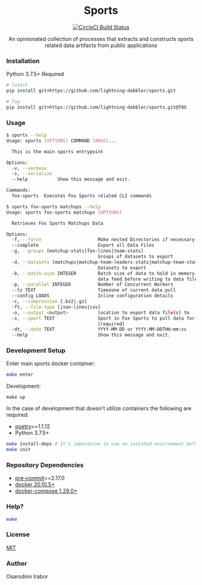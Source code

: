 <h1 align="center">Sports</h1>
<p align="center"><a href="https://circleci.com/gh/lightning-dabbler/sports" target="_blank"><img src="https://circleci.com/gh/lightning-dabbler/sports.svg?style=svg" alt="CircleCI Build Status"/>
</a></p>

<p align="center">An opinionated collection of processes that extracts and constructs sports related data artifacts from public applications</p>

### Installation
Python 3.7.5+ Required

```bash
# latest
pip install git+https://github.com/lightning-dabbler/sports.git

# Tag
pip install git+https://github.com/lightning-dabbler/sports.git@TAG
```

### Usage
```bash
$ sports --help
Usage: sports [OPTIONS] COMMAND [ARGS]...

  This is the main sports entrypoint

Options:
  -v, --verbose
  -s, --serialize
  --help           Show this message and exit.

Commands:
  fox-sports  Executes Fox Sports related CLI commands
```

```bash
$ sports fox-sports matchups --help
Usage: sports fox-sports matchups [OPTIONS]

  Retrieves Fox Sports Matchups Data

Options:
  -f, --force                     Make nested Directories if necessary
  --complete                      Export all Data Files
  -g, --groups [matchup-stats|fox-lines|team-stats]
                                  Groups of datasets to export
  -d, --datasets [matchups|matchup-team-leaders-stats|matchup-team-stats|fox-odds|fox-projections|team-stats|team-player-stats|team-roster|player-stats|advanced-player-stats]
                                  Datasets to export
  -b, --batch-size INTEGER        Batch size of data to hold in memory per
                                  data feed before writing to data file
  -p, --parallel INTEGER          Number of Concurrent Workers
  --tz TEXT                       Timezone of current data pull
  --config LOADS                  Inline configuration details
  -c, --compression [.bz2|.gz]
  -ft, --file-type [json-lines|csv]
  -o, --output <output>           location to export data file(s) to
  -s, --sport TEXT                Sport in Fox Sports to pull data for
                                  [required]
  -dt, --date TEXT                YYYY-MM-DD or YYYY-MM-DDTHH:mm:ss
  --help                          Show this message and exit.
```

### Development Setup
Enter main sports docker container:
```bash
make enter
```
Development:
```
make up
```
In the case of development that doesn't utilize containers the following are required:
- [poetry]==1.1.12
- Python 3.7.5+

```bash
make install-deps # It's imperative to use an isolated environment before running this command or one will risk Python dependencies in their environment being removed and pip being upgraded
make init
```

### Repository Dependencies
- [pre-commit]==2.17.0
- [docker 20.10.5+]
- [docker-compose 1.29.0+]



### Help?

```bash
make
```

### License
[MIT](./LICENSE)

### Author
Osarodion Irabor

[pre-commit]:https://pre-commit.com/
[docker 20.10.5+]:https://docs.docker.com/engine/release-notes/#20105
[docker-compose 1.29.0+]:https://docs.docker.com/compose/release-notes/#1290
[poetry]:https://python-poetry.org/docs/
